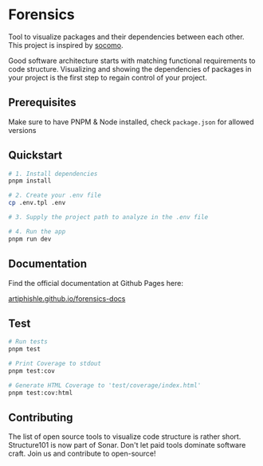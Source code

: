 # Forensics

Tool to visualize packages and their dependencies between each other. This project is inspired by [socomo](https://github.com/gdela/socomo).

Good software architecture starts with matching functional requirements to code structure.
Visualizing and showing the dependencies of packages in your project is the first step to regain control of your project.

## Prerequisites

Make sure to have PNPM & Node installed, check `package.json` for allowed versions

## Quickstart

```bash
# 1. Install dependencies
pnpm install

# 2. Create your .env file
cp .env.tpl .env

# 3. Supply the project path to analyze in the .env file

# 4. Run the app
pnpm run dev
```

## Documentation

Find the official documentation at Github Pages here:

[artiphishle.github.io/forensics-docs](https://artiphishle.github.io/forensics-docs/)

## Test

```bash
# Run tests
pnpm test

# Print Coverage to stdout
pnpm test:cov

# Generate HTML Coverage to 'test/coverage/index.html'
pnpm test:cov:html
```

## Contributing

The list of open source tools to visualize code structure is rather short. Structure101 is now part of Sonar. Don't let paid tools dominate software craft. Join us and contribute to open-source!

